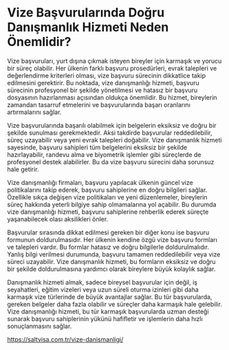 # Vize Başvurularında Doğru Danışmanlık Hizmeti Neden Önemlidir?
Vize başvuruları, yurt dışına çıkmak isteyen bireyler için karmaşık ve yorucu bir süreç olabilir. Her ülkenin farklı başvuru prosedürleri, evrak talepleri ve değerlendirme kriterleri olması, vize başvuru sürecinin dikkatlice takip edilmesini gerektirir. Bu noktada, vize danışmanlığı hizmeti, başvuru sürecinin profesyonel bir şekilde yönetilmesi ve hatasız bir başvuru dosyasının hazırlanması açısından oldukça önemlidir. Bu hizmet, bireylerin zamandan tasarruf etmelerini ve başvurularında başarı oranlarını artırmalarını sağlar.

Vize başvurularında başarılı olabilmek için belgelerin eksiksiz ve doğru bir şekilde sunulması gerekmektedir. Aksi takdirde başvurular reddedilebilir, süreç uzayabilir veya yeni evrak talepleri doğabilir. Vize danışmanlık hizmeti sayesinde, başvuru sahipleri tüm belgelerini eksiksiz bir şekilde hazırlayabilir, randevu alma ve biyometrik işlemler gibi süreçlerde de profesyonel destek alabilirler. Bu da vize başvuru sürecini daha sorunsuz hale getirir.

Vize danışmanlığı firmaları, başvuru yapılacak ülkenin güncel vize politikalarını takip ederek, başvuru sahiplerine en doğru bilgileri sağlar. Özellikle sıkça değişen vize politikaları ve yeni düzenlemeler, bireylerin süreç hakkında yeterli bilgiye sahip olmamalarına yol açabilir. Bu durumda vize danışmanlığı hizmeti, başvuru sahiplerine rehberlik ederek süreçte yaşanabilecek olası aksilikleri önler.

Başvurular sırasında dikkat edilmesi gereken bir diğer konu ise başvuru formunun doldurulmasıdır. Her ülkenin kendine özgü vize başvuru formları ve talepleri vardır. Bu formlar hatasız ve doğru bilgilerle doldurulmalıdır. Yanlış bilgi verilmesi durumunda, başvuru tamamen reddedilebilir veya vize süreci uzayabilir. Vize danışmanlık hizmeti, bu formların eksiksiz ve doğru bir şekilde doldurulmasına yardımcı olarak bireylere büyük kolaylık sağlar.

Danışmanlık hizmeti almak, sadece bireysel başvurular için değil, iş seyahatleri, eğitim vizeleri veya uzun süreli oturma izinleri gibi daha karmaşık vize türlerinde de büyük avantajlar sağlar. Bu tür başvurularda, gereken belgeler daha fazla olabilir ve süreçler daha karmaşık hale gelebilir. Vize danışmanlığı hizmeti, bu tür karmaşık başvurularda uzman desteği sunarak başvuru sahiplerinin yükünü hafifletir ve işlemlerin daha hızlı sonuçlanmasını sağlar.

https://saltvisa.com.tr/vize-danismanligi/
